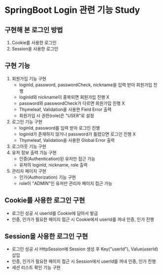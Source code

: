 # SpringBoot Login 관련 기능 Study

## 구현해 본 로그인 방법

1. Cookie를 사용한 로그인
2. Session을 사용한 로그인

## 구현 기능

1. 회원가입 기능 구현
   - loginId, password, passwordCheck, nickname을 입력 받아 회원가입 진행
   - loginId와 nickname이 중복되면 회원가입 진행 X
   - password와 passwordCheck가 다르면 회원가입 진행 X
   - Thymeleaf, Validation을 사용한 Field Error 출력
   - 회원가입 시 권한(role)은 "USER"로 설정
2. 로그인 기능 구현
   - loginId, password를 입력 받아 로그인 진행
   - loginId가 존재하지 않거나 password가 틀렸으면 로그인 진행 X
   - Thymeleaf, Validation을 사용한 Global Error 출력
3. 로그아웃 기능 구현
4. 유저 정보 출력 기능 구현
   - 인증(Authentication)된 유저만 접근 가능
   - 유저의 loginId, nickname, role 출력
5. 관리자 페이지 구현
   - 인가(Authorization) 기능 구현
   - role이 "ADMIN"인 유저만 관리자 페이지 접근 가능

## Cookie를 사용한 로그인 구현

- 로그인 성공 시 userId를 Cookie에 담아서 발급
- 인증, 인가가 필요한 페이지 접근 시 Cookie에서 userId를 꺼내 인증, 인가 진행

## Session을 사용한 로그인 구현

- 로그인 성공 시 HttpSession에 Session 생성 후 Key("userId"), Value(userId) 삽입
- 인증, 인가가 필요한 페이지 접근 시 Session에서 userId를 꺼내 인증, 인가 진행
- 세션 리스트 확인 기능 구현